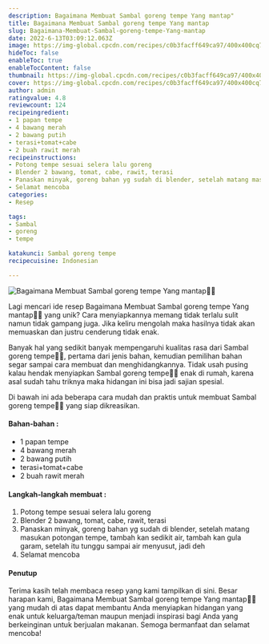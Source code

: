 ```yaml
---
description: Bagaimana Membuat Sambal goreng tempe Yang mantap"
title: Bagaimana Membuat Sambal goreng tempe Yang mantap
slug: Bagaimana-Membuat-Sambal-goreng-tempe-Yang-mantap
date: 2022-6-13T03:09:12.063Z
image: https://img-global.cpcdn.com/recipes/c0b3facff649ca97/400x400cq70/photo.jpg
hideToc: false
enableToc: true
enableTocContent: false
thumbnail: https://img-global.cpcdn.com/recipes/c0b3facff649ca97/400x400cq70/photo.jpg
cover: https://img-global.cpcdn.com/recipes/c0b3facff649ca97/400x400cq70/photo.jpg
author: admin
ratingvalue: 4.8
reviewcount: 124
recipeingredient:
- 1 papan tempe
- 4 bawang merah
- 2 bawang putih
- terasi+tomat+cabe
- 2 buah rawit merah
recipeinstructions:
- Potong tempe sesuai selera lalu goreng
- Blender 2 bawang, tomat, cabe, rawit, terasi
- Panaskan minyak, goreng bahan yg sudah di blender, setelah matang masukan potongan tempe, tambah kan sedikit air, tambah kan gula garam, setelah itu tunggu sampai air menyusut, jadi deh
- Selamat mencoba
categories:
- Resep

tags:
- Sambal
- goreng
- tempe

katakunci: Sambal goreng tempe
recipecuisine: Indonesian

---
```


![Bagaimana Membuat Sambal goreng tempe Yang mantap👩‍🍳](https://img-global.cpcdn.com/recipes/c0b3facff649ca97/400x400cq70/photo.jpg)

Lagi mencari ide resep Bagaimana Membuat Sambal goreng tempe Yang mantap👩‍🍳 yang unik? Cara menyiapkannya memang tidak terlalu sulit namun tidak gampang juga. Jika keliru mengolah maka hasilnya tidak akan memuaskan dan justru cenderung tidak enak.

Banyak hal yang sedikit banyak mempengaruhi kualitas rasa dari Sambal goreng tempe👩‍🍳, pertama dari jenis bahan, kemudian pemilihan bahan segar sampai cara membuat dan menghidangkannya. Tidak usah pusing kalau hendak menyiapkan Sambal goreng tempe👩‍🍳 enak di rumah, karena asal sudah tahu triknya maka hidangan ini bisa jadi sajian spesial.

Di bawah ini ada beberapa cara mudah dan praktis untuk membuat Sambal goreng tempe👩‍🍳 yang siap dikreasikan.

<!--inarticleads1-->

#### Bahan-bahan :

- 1 papan tempe
- 4 bawang merah
- 2 bawang putih
- terasi+tomat+cabe
- 2 buah rawit merah

<!--inarticleads2-->

#### Langkah-langkah membuat :

1. Potong tempe sesuai selera lalu goreng
1. Blender 2 bawang, tomat, cabe, rawit, terasi
1. Panaskan minyak, goreng bahan yg sudah di blender, setelah matang masukan potongan tempe, tambah kan sedikit air, tambah kan gula garam, setelah itu tunggu sampai air menyusut, jadi deh
1. Selamat mencoba

#### Penutup

Terima kasih telah membaca resep yang kami tampilkan di sini. Besar harapan kami, Bagaimana Membuat Sambal goreng tempe Yang mantap👩‍🍳 yang mudah di atas dapat membantu Anda menyiapkan hidangan yang enak untuk keluarga/teman maupun menjadi inspirasi bagi Anda yang berkeinginan untuk berjualan makanan. Semoga bermanfaat dan selamat mencoba!